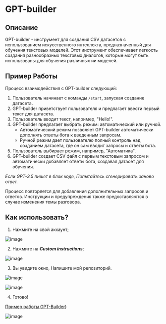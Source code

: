 # GPT-builder

## Описание

GPT-builder - инструмент для создания CSV датасетов с использованием искусственного интеллекта, предназначенный для обучения текстовых моделей. Этот инструмент обеспечивает легкость создания разнообразных текстовых диалогов, которые могут быть использованы для обучения различных ии моделей.

## Пример Работы

Процесс взаимодействия с GPT-builder следующий:

1. Пользователь начинает с команды `/start`, запуская создание датасета.
2. GPT-builder приветствует пользователя и предлагает ввести первый текст для датасета.
3. Пользователь вводит текст, например, "Hello!".
4. GPT-builder предлагает выбрать режим: автоматический или ручной.
   - Автоматический режим позволяет GPT-builder автоматически дополнять ответы бота к введенным запросам.
   - Ручной режим дает пользователю полный контроль над созданием датасета, где он сам вводит запросы и ответы бота.
5. Пользователь выбирает режим, например, "Автоматика".
6. GPT-builder создает CSV файл с первым текстовым запросом и автоматически добавляет ответы бота, создавая датасет для обучения.


*Если GPT-3.5 пишет в блок коде, Попытайтесь сгенерировать заново ответ.* 


Процесс повторяется для добавления дополнительных запросов и ответов. Инструкции и предупреждения также предоставляются в случае изменения темы разговора.

## Как использовать?
1. Нажмите на свой аккаунт;

![image](https://github.com/C4ainikT/GPT-Builder.Dataset-Custom-Instruction-RUSSION/assets/129612159/924b02e5-e45e-4c30-ae1c-fa7467c3fbf7)

2. Нажмите на ***Custom instructions***;

![image](https://github.com/C4ainikT/GPT-Builder.Dataset-Custom-Instruction-RUSSION/assets/129612159/5fa8e2d4-c225-45e0-bb21-889951389039)

3. Вы увидите окно, Напишите мой репозиторий.

![image](https://github.com/C4ainikT/GPT-Builder.Dataset-Custom-Instruction-RUSSION/assets/129612159/dc0faacf-217d-41a6-b8da-7b4a2ca98663)

![image](https://github.com/C4ainikT/GPT-Builder.Dataset-Custom-Instruction-RUSSION/assets/129612159/00ccd410-d6c6-4c88-83e6-dfe13a410b19)

4. Готово!

[Пример работы GPT-Builder](https://chat.openai.com/share/fc2ae19f-787c-4ee8-81f0-35b508a84298))

![image](https://github.com/C4ainikT/GPT-Builder.Dataset-Custom-Instruction-RUSSION/assets/129612159/218b9c01-c40d-432f-b428-1f7613eaa430)

